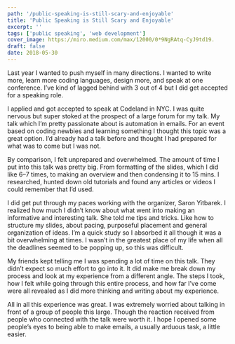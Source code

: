 ```yaml
---
path: '/public-speaking-is-still-scary-and-enjoyable'
title: 'Public Speaking is Still Scary and Enjoyable'
excerpt: ''
tags: ['public speaking', 'web development']
cover_image: https://miro.medium.com/max/12000/0*9NgRAtq-CyJ9td19.
draft: false
date: 2018-05-30
---
```


Last year I wanted to push myself in many directions. I wanted to write more, learn more coding languages, design more, and speak at one conference. I’ve kind of lagged behind with 3 out of 4 but I did get accepted for a speaking role.

I applied and got accepted to speak at Codeland in NYC. I was quite nervous but super stoked at the prospect of a large forum for my talk. My talk which I’m pretty passionate about is automation in emails. For an event based on coding newbies and learning something I thought this topic was a great option. I’d already had a talk before and thought I had prepared for what was to come but I was not.

By comparison, I felt unprepared and overwhelmed. The amount of time I put into this talk was pretty big. From formatting of the slides, which I did like 6–7 times, to making an overview and then condensing it to 15 mins. I researched, hunted down old tutorials and found any articles or videos I could remember that I’d used.

I did get put through my paces working with the organizer, Saron Yitbarek. I realized how much I didn’t know about what went into making an informative and interesting talk. She told me tips and tricks. Like how to structure my slides, about pacing, purposeful placement and general organization of ideas. I’m a quick study so I absorbed it all though it was a bit overwhelming at times. I wasn’t in the greatest place of my life when all the deadlines seemed to be popping up, so this was difficult.

My friends kept telling me I was spending a lot of time on this talk. They didn’t expect so much effort to go into it. It did make me break down my process and look at my experience from a different angle. The steps I took, how I felt while going through this entire process, and how far I’ve come were all revealed as I did more thinking and writing about my experience.

All in all this experience was great. I was extremely worried about talking in front of a group of people this large. Though the reaction received from people who connected with the talk were worth it. I hope I opened some people’s eyes to being able to make emails, a usually arduous task, a little easier.